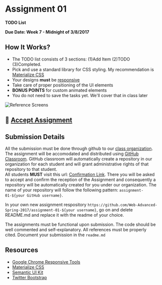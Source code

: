 # Assignment 01

**TODO List**

**Due Date: Week 7 - Midnight of 3/8/2017**

## How It Works?

* The TODO list consists of 3 sections: (1)Add Item (2)TODO (3)Completed.
* Pick and use a standard library for CSS styling. My recommendation is [Materialize CSS](http://materializecss.com/)
* Your designs **must** be [responsive](https://developers.google.com/web/tools/chrome-devtools/device-mode/emulate-mobile-viewports)
* Take care of proper positioning of the UI elements
* **BONUS POINTS** for custom animated elements
* You do not need to save the tasks yet. We'll cover that in class later

![Reference Screens](img/screens.png)

## :star2: [Accept Assignment](https://classroom.github.com/assignment-invitations/fa9b8a186aae86d6585e4297354cb863)

## Submission Details
All the submission must be done through github to our [class organization](https://github.com/Web-Advanced-Spring-2017). The assignment will be accomodated and distributed using [GitHub Classroom](https://classroom.github.com/). GitHub classroom will automatically create a repository in our organization for each student and will grant administrative rights of that repository to that student.    
All students **MUST** visit this url: [Confirmation Link](https://classroom.github.com/assignment-invitations/fa9b8a186aae86d6585e4297354cb863). There you will be asked to accept and confirm the reception of the Assignment and consequently a repository will be automatically created for you under our organization. The name of your repository will follow the following pattern: `assignment-01-${your GitHub username}`.

In your own new assignment respository `https://github.com/Web-Advanced-Spring-2017/assignment-01-${your username}`, go on and delete README.md and replace it with the readme of your choice.    

The assignments must be functional upon submission. The code should be well commented and self-explanatory. All references must be properly cited. Document your submission in the `readme.md`


## Resources
* [Google Chrome Responsive Tools](https://developers.google.com/web/tools/chrome-devtools/device-mode/emulate-mobile-viewports)
* [Materialize CSS](http://materializecss.com/)
* [Semantic UI Kit](http://semantic-ui.com)
* [Twitter Bootstrap](http://getbootstrap.com/)
